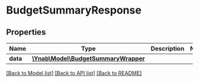 # BudgetSummaryResponse

## Properties
Name | Type | Description | Notes
------------ | ------------- | ------------- | -------------
**data** | [**\Ynab\Model\BudgetSummaryWrapper**](BudgetSummaryWrapper.md) |  | 

[[Back to Model list]](../README.md#documentation-for-models) [[Back to API list]](../README.md#documentation-for-api-endpoints) [[Back to README]](../README.md)


